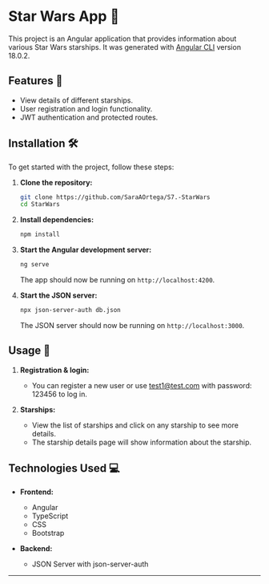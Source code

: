 # Star Wars App 🚀

This project is an Angular application that provides information about various Star Wars starships. It was generated with [Angular CLI](https://github.com/angular/angular-cli) version 18.0.2.

## Features 🌟

- View details of different starships.
- User registration and login functionality.
- JWT authentication and protected routes.

## Installation 🛠️

To get started with the project, follow these steps:

1. **Clone the repository:**

    ```bash
    git clone https://github.com/SaraAOrtega/S7.-StarWars
    cd StarWars
    ```

2. **Install dependencies:**

    ```bash
    npm install
    ```

3. **Start the Angular development server:**

    ```bash
    ng serve
    ```

    The app should now be running on `http://localhost:4200`.

4. **Start the JSON server:**

    ```bash
    npx json-server-auth db.json
    ```

    The JSON server should now be running on `http://localhost:3000`.

## Usage 📖

1. **Registration & login:**
   - You can register a new user or use test1@test.com with password: 123456 to log in.

3. **Starships:**
   - View the list of starships and click on any starship to see more details.
   - The starship details page will show information about the starship.

## Technologies Used 💻

- **Frontend:**
  - Angular
  - TypeScript
  - CSS
  - Bootstrap

- **Backend:**
  - JSON Server with json-server-auth

---


